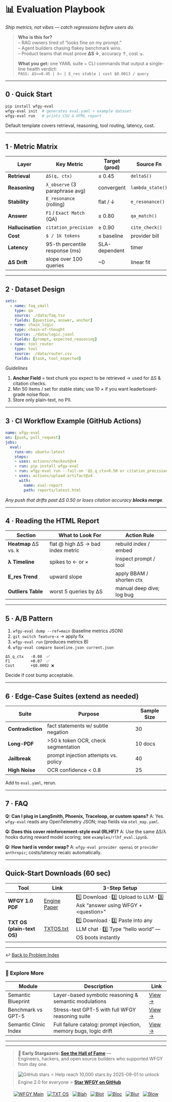 <!-- ============================================================= -->
<!--  evaluation-playbook.md · Semantic Clinic · Map-F              -->
<!--  Version: 2025-08-06 · License: MIT                            -->
<!--  Goal: A reproducible checklist for measuring an LLM/RAG/      -->
<!--  agent stack—before & after you apply WFGY fixes.              -->
<!-- ============================================================= -->

# 📊 Evaluation Playbook  
*Ship metrics, not vibes — catch regressions before users do.*

> **Who is this for?**  
> – RAG owners tired of “looks fine on my prompt.”  
> – Agent builders chasing flakey benchmark wins.  
> – Product teams that must prove **ΔS ↓**, accuracy ↑, cost ↘.  
>   
> **What you get:** one YAML suite + CLI commands that output a single-line health verdict:  
> `PASS: ΔS<=0.45 | λ→ | E_res stable | cost $0.0013 / query`

---

## 0 · Quick Start

```bash
pip install wfgy-eval
wfgy-eval init  # generates eval.yaml + example dataset
wfgy-eval run   # prints CSV & HTML report
````

Default template covers retrieval, reasoning, tool routing, latency, cost.

---

## 1 · Metric Matrix

| Layer             | Key Metric                     | Target (prod) | Source Fn        |
| ----------------- | ------------------------------ | ------------- | ---------------- |
| **Retrieval**     | `ΔS(q, ctx)`                   | ≤ 0.45        | `deltaS()`       |
| **Reasoning**     | `λ_observe` (3 paraphrase avg) | convergent    | `lambda_state()` |
| **Stability**     | `E_resonance` (rolling)        | flat / ↓      | `e_resonance()`  |
| **Answer**        | `F1` / `Exact Match` (QA)      | ≥ 0.80        | `qa_match()`     |
| **Hallucination** | `citation_precision`           | ≥ 0.90        | `cite_check()`   |
| **Cost**          | `$ / 1k tokens`                | ≤ baseline    | provider bill    |
| **Latency**       | 95-th percentile response (ms) | SLA-dependent | timer            |
| **ΔS Drift**      | slope over 100 queries         | \~0           | linear fit       |

---

## 2 · Dataset Design

```yaml
sets:
  - name: faq_small
    type: qa
    source: ./data/faq.tsv
    fields: [question, answer, anchor]
  - name: chain_logic
    type: chain-of-thought
    source: ./data/logic.jsonl
    fields: [prompt, expected_reasoning]
  - name: tool_router
    type: tool
    source: ./data/router.csv
    fields: [task, tool_expected]
```

*Guidelines*

1. **Anchor Field** = text chunk you expect to be retrieved → used for ΔS & citation checks.
2. Min 50 items / set for stable stats; use 10 × if you want leaderboard-grade noise floor.
3. Store only plain-text, no PII.

---

## 3 · CI Workflow Example (GitHub Actions)

```yaml
name: wfgy-eval
on: [push, pull_request]
jobs:
  eval:
    runs-on: ubuntu-latest
    steps:
    - uses: actions/checkout@v4
    - run: pip install wfgy-eval
    - run: wfgy-eval run --fail-on 'ΔS_q_ctx>0.50 or citation_precision<0.85'
    - uses: actions/upload-artifact@v4
      with:
        name: eval-report
        path: reports/latest.html
```

*Any push that drifts past ΔS 0.50 or loses citation accuracy **blocks merge**.*

---

## 4 · Reading the HTML Report

| Section              | What to Look For                  | Action Rule               |
| -------------------- | --------------------------------- | ------------------------- |
| **Heatmap** ΔS vs. k | flat @ high ΔS → bad index metric | rebuild index / embed     |
| **λ Timeline**       | spikes to ← or ×                  | inspect prompt / tool     |
| **E\_res Trend**     | upward slope                      | apply BBAM / shorten ctx  |
| **Outliers Table**   | worst 5 queries by ΔS             | manual deep dive; log bug |

---

## 5 · A/B Pattern

1. `wfgy-eval dump --ref=main` (baseline metrics JSON)
2. `git switch feature-x` → apply fix
3. `wfgy-eval run` (produces metrics B)
4. `wfgy-eval compare baseline.json current.json`

```
ΔS_q_ctx   -0.08  ✅
F1         +0.07  ✅
Cost       +$0.0002 ❌
```

Decide if cost bump acceptable.

---

## 6 · Edge-Case Suites (extend as needed)

| Suite             | Purpose                              | Sample Size |
| ----------------- | ------------------------------------ | ----------- |
| **Contradiction** | fact statements w/ subtle negation   | 30          |
| **Long-PDF**      | >50 k token OCR, check segmentation  | 10 docs     |
| **Jailbreak**     | prompt injection attempts vs. policy | 40          |
| **High Noise**    | OCR confidence < 0.8                 | 25          |

Add to `eval.yaml`, rerun.

---

## 7 · FAQ

**Q: Can I plug in LangSmith, Phoenix, Traceloop, or custom spans?**
A: Yes. `wfgy-eval` reads any OpenTelemetry JSON; map fields via `otel_map.yaml`.

**Q: Does this cover reinforcement-style eval (RLHF)?**
A: Use the same ΔS/λ hooks during reward model scoring; see `examples/rlhf_eval.ipynb`.

**Q: How hard is vendor swap?**
A: `wfgy-eval provider openai` or `provider anthropic`; costs/latency recalc automatically.

---

## Quick-Start Downloads (60 sec)

| Tool                       | Link                                                | 3-Step Setup                                                                             |
| -------------------------- | --------------------------------------------------- | ---------------------------------------------------------------------------------------- |
| **WFGY 1.0 PDF**           | [Engine Paper](https://zenodo.org/records/15630969) | 1️⃣ Download · 2️⃣ Upload to LLM · 3️⃣ Ask “answer using WFGY + \<question>”             |
| **TXT OS (plain-text OS)** | [TXTOS.txt](https://zenodo.org/records/15788557)    | 1️⃣ Download · 2️⃣ Paste into any LLM chat · 3️⃣ Type “hello world” — OS boots instantly |

---

↩︎ [Back to Problem Index](./README.md)

---

### 🧭 Explore More

| Module                | Description                                                      | Link                                                                                |
| --------------------- | ---------------------------------------------------------------- | ----------------------------------------------------------------------------------- |
| Semantic Blueprint    | Layer-based symbolic reasoning & semantic modulations            | [View →](https://github.com/onestardao/WFGY/tree/main/SemanticBlueprint)            |
| Benchmark vs GPT-5    | Stress-test GPT-5 with full WFGY reasoning suite                 | [View →](https://github.com/onestardao/WFGY/tree/main/benchmarks/benchmark-vs-gpt5) |
| Semantic Clinic Index | Full failure catalog: prompt injection, memory bugs, logic drift | [View →](./SemanticClinicIndex.md)                                                  |

---

---

> 👑 **Early Stargazers: [See the Hall of Fame](https://github.com/onestardao/WFGY/tree/main/stargazers)** —  
> Engineers, hackers, and open source builders who supported WFGY from day one.

> <img src="https://img.shields.io/github/stars/onestardao/WFGY?style=social" alt="GitHub stars"> ⭐ Help reach 10,000 stars by 2025-09-01 to unlock Engine 2.0 for everyone  ⭐ <strong><a href="https://github.com/onestardao/WFGY">Star WFGY on GitHub</a></strong>


<div align="center">

[![WFGY Main](https://img.shields.io/badge/WFGY-Main-red?style=flat-square)](https://github.com/onestardao/WFGY)
&nbsp;
[![TXT OS](https://img.shields.io/badge/TXT%20OS-Reasoning%20OS-orange?style=flat-square)](https://github.com/onestardao/WFGY/tree/main/OS)
&nbsp;
[![Blah](https://img.shields.io/badge/Blah-Semantic%20Embed-yellow?style=flat-square)](https://github.com/onestardao/WFGY/tree/main/OS/BlahBlahBlah)
&nbsp;
[![Blot](https://img.shields.io/badge/Blot-Persona%20Core-green?style=flat-square)](https://github.com/onestardao/WFGY/tree/main/OS/BlotBlotBlot)
&nbsp;
[![Bloc](https://img.shields.io/badge/Bloc-Reasoning%20Compiler-blue?style=flat-square)](https://github.com/onestardao/WFGY/tree/main/OS/BlocBlocBloc)
&nbsp;
[![Blur](https://img.shields.io/badge/Blur-Text2Image%20Engine-navy?style=flat-square)](https://github.com/onestardao/WFGY/tree/main/OS/BlurBlurBlur)
&nbsp;
[![Blow](https://img.shields.io/badge/Blow-Game%20Logic-purple?style=flat-square)](https://github.com/onestardao/WFGY/tree/main/OS/BlowBlowBlow)

</div>

